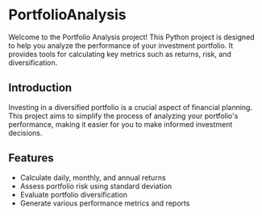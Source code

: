 # PortfolioAnalysis

Welcome to the Portfolio Analysis project! This Python project is designed to help you analyze the performance of your investment portfolio. It provides tools for calculating key metrics such as returns, risk, and diversification. 

## Introduction 
Investing in a diversified portfolio is a crucial aspect of financial planning. This project aims to simplify the process of analyzing your portfolio's performance, making it easier for you to make informed investment decisions. 

## Features 
- Calculate daily, monthly, and annual returns 
- Assess portfolio risk using standard deviation
- Evaluate portfolio diversification
- Generate various performance metrics and reports
